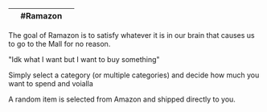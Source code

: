 |                        | #Ramazon |                        |
|------------------------|:--------:|-----------------------:|


The goal of Ramazon is to satisfy whatever it is in our brain that causes us to go to the Mall for no reason.

"Idk what I want but I want to buy something"

Simply select a category (or multiple categories) and decide how much you want to spend and voialla

A random item is selected from Amazon and shipped directly to you. 
